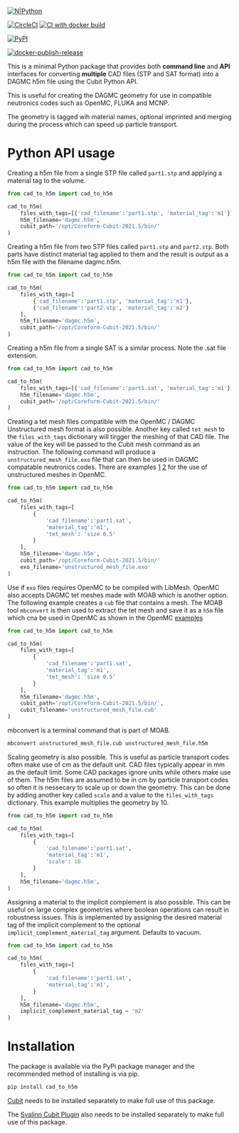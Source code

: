 [![N|Python](https://www.python.org/static/community_logos/python-powered-w-100x40.png)](https://www.python.org)

[![CircleCI](https://circleci.com/gh/fusion-energy/cad_to_h5m/tree/main.svg?style=svg)](https://circleci.com/gh/fusion-energy/cad_to_h5m/tree/main) [![CI with docker build](https://github.com/fusion-energy/cad_to_h5m/actions/workflows/ci_with_docker_build.yml/badge.svg)](https://github.com/fusion-energy/cad_to_h5m/actions/workflows/ci_with_docker_build.yml)

[![PyPI](https://img.shields.io/pypi/v/cad-to-h5m?color=brightgreen&label=pypi&logo=grebrightgreenen&logoColor=green)](https://pypi.org/project/cad-to-h5m/)


<!-- can't report coverage as cubit init changes scope
[![codecov](https://codecov.io/gh/fusion-energy/cad_to_h5m/branch/main/graph/badge.svg)](https://codecov.io/gh/fusion-energy/cad_to_h5m) -->

[![docker-publish-release](https://github.com/fusion-energy/cad_to_h5m/actions/workflows/docker_publish.yml/badge.svg)](https://github.com/fusion-energy/cad_to_h5m/actions/workflows/docker_publish.yml)

This is a minimal Python package that provides both **command line** and
**API** interfaces for converting **multiple** CAD files (STP and SAT format)
into a DAGMC h5m file using the Cubit Python API.

This is useful for creating the DAGMC geometry for use in compatible neutronics
codes such as OpenMC, FLUKA and MCNP.

The geometry is tagged wih material names, optional imprinted and merging
during the process which can speed up particle transport.

<!-- 
# Command line usage

Perhaps the most common use of this program is to convert a STP file into
DAGMC geometry.
```bash
cad-to-h5m -i part1.stp -o dagmc.h5m -t mat:1 -c /opt/Coreform-Cubit-2021.5/bin/
```

- the ```-i``` or ```--input``` argument specifies the input CAD filename(s)
- the ```-o``` or ```--output``` argument specifies the output h5m filename
- the ```-t``` or ```--tags``` argument specifies the tags to apply to the CAD volumes.
- the ```-c``` or ```--cubit``` argument specifies the path to the Cubit python3 folder
- the ```-v``` or ```--verbose``` argument enables (true) or disables (false) the printing of additional details

Multiple STP or SAT files can also be combined and converted into a DAGMC
geometry. This example combines two STP files into a single geometry with
seperate material tags for each STP file and saves the result as a h5m file.

```bash
cad-to-h5m -i part1.stp part2.stp -o dagmc.h5m -t mat:1 mat:2 -c /opt/Coreform-Cubit-2021.5/bin/
```

It is also possible to convert .sat files in the following way.

```bash
cad-to-h5m -i part1.sat -o dagmc.h5m -t mat:1 -c /opt/Coreform-Cubit-2021.5/bin/
``` -->

# Python API usage

Creating a h5m file from a single STP file called ```part1.stp``` and applying
a material tag to the volume.

```python
from cad_to_h5m import cad_to_h5m

cad_to_h5m(
    files_with_tags=[{'cad_filename':'part1.stp', 'material_tag':'m1'}],
    h5m_filename='dagmc.h5m',
    cubit_path='/opt/Coreform-Cubit-2021.5/bin/'
)
```

Creating a h5m file from two STP files called ```part1.stp``` and ```part2.stp```.
Both parts have distinct material tag applied to them and the result is output
as a h5m file with the filename dagmc.h5m.

```python
from cad_to_h5m import cad_to_h5m

cad_to_h5m(
    files_with_tags=[
        {'cad_filename':'part1.stp', 'material_tag':'m1'},
        {'cad_filename':'part2.stp', 'material_tag':'m2'}
    ],
    h5m_filename='dagmc.h5m',
    cubit_path='/opt/Coreform-Cubit-2021.5/bin/'
)
```

Creating a h5m file from a single SAT is a similar process. Note the .sat file
extension.

```python
from cad_to_h5m import cad_to_h5m

cad_to_h5m(
    files_with_tags=[{'cad_filename':'part1.sat', 'material_tag':'m1'}],
    h5m_filename='dagmc.h5m',
    cubit_path='/opt/Coreform-Cubit-2021.5/bin/'
)
```

Creating a tet mesh files compatible with the OpenMC / DAGMC Unstructured mesh
format is also possible. Another key called ```tet_mesh``` to the ```files_with_tags``` dictionary will tirgger the meshing of that CAD file.
The value of the key will be passed to the Cubit mesh command as an instruction.
The following command will produce a ```unstructured_mesh_file.exo```
file that can then be used in DAGMC compatable neutronics codes. There are examples
[1](https://docs.openmc.org/en/latest/examples/unstructured-mesh-part-i.html)
[2](https://docs.openmc.org/en/latest/examples/unstructured-mesh-part-ii.html) 
for the use of unstructured meshes in OpenMC.

```python
from cad_to_h5m import cad_to_h5m

cad_to_h5m(
    files_with_tags=[
        {
            'cad_filename':'part1.sat',
            'material_tag':'m1',
            'tet_mesh': 'size 0.5'
        }
    ],
    h5m_filename='dagmc.h5m',
    cubit_path='/opt/Coreform-Cubit-2021.5/bin/'
    exo_filename='unstructured_mesh_file.exo'
)
```

Use if ```exo``` files requires OpenMC to be compiled with LibMesh. OpenMC also
accepts DAGMC tet meshes made with MOAB which is another option. The following
example creates a ```cub``` file that contains a mesh. The MOAB tool 
```mbconvert``` is then used to extract the tet mesh and save it as a ```h5m```
file which cna be used in OpenMC as shown in the OpenMC [examples](https://docs.openmc.org/en/stable/examples/unstructured-mesh-part-i.html)

```python
from cad_to_h5m import cad_to_h5m

cad_to_h5m(
    files_with_tags=[
        {
            'cad_filename':'part1.sat',
            'material_tag':'m1',
            'tet_mesh': 'size 0.5'
        }
    ],
    h5m_filename='dagmc.h5m',
    cubit_path='/opt/Coreform-Cubit-2021.5/bin/',
    cubit_filename='unstructured_mesh_file.cub'
)
```
mbconvert is a terminal command that is part of MOAB.
```bash
mbconvert unstructured_mesh_file.cub unstructured_mesh_file.h5m
```

Scaling geometry is also possible. This is useful as particle transport codes
often make use of cm as the default unit. CAD files typically appear in mm as
the default limit. Some CAD packages ignore units while others make use of them.
The h5m files are assumed to be in cm by particle transport codes so often it
is nessecary to scale up or down the geometry. This can be done by adding
another key called ```scale``` and a value to the ```files_with_tags```
dictionary. This example multiplies the geometry by 10.

```python
from cad_to_h5m import cad_to_h5m

cad_to_h5m(
    files_with_tags=[
        {
            'cad_filename':'part1.sat',
            'material_tag':'m1',
            'scale': 10
        }
    ],
    h5m_filename='dagmc.h5m',
)
```

Assigning a material to the implicit complement is also possible. This can be useful 
on large complex geometries where boolean operations can result in robustness issues. 
This is implemented by assigning the desired material tag of the implicit complement to the 
optional ```implicit_complement_material_tag``` argument. Defaults to vacuum.

```python
from cad_to_h5m import cad_to_h5m

cad_to_h5m(
    files_with_tags=[
        {
            'cad_filename':'part1.sat',
            'material_tag':'m1',
        }
    ],
    h5m_filename='dagmc.h5m',
    implicit_complement_material_tag = 'm2'
)
```
# Installation

The package is available via the PyPi package manager and the recommended
method of installing is via pip.
```bash
pip install cad_to_h5m
```

[Cubit](https://coreform.com/products/coreform-cubit/) needs to be installed
separately to make full use of this package.

The [Svalinn Cubit Plugin](https://github.com/svalinn/Cubit-plugin) also needs
to be installed separately to make full use of this package.
